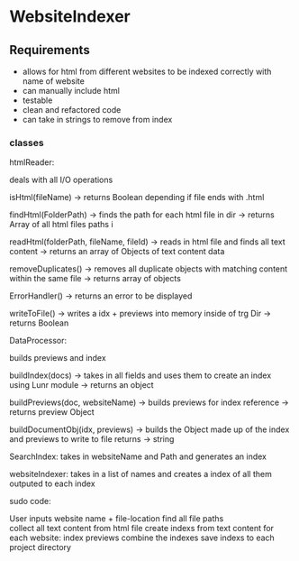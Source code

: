 # WebsiteIndexer



## Requirements 

- allows for html from different websites to be indexed correctly with name of website
- can manually include html 
- testable 
- clean and refactored code 
- can take in strings to remove from index


### classes

htmlReader:

deals with all I/O operations

isHtml(fileName)
  -> returns Boolean depending if file ends with .html

findHtml(FolderPath)
  -> finds the path for each html file in dir 
  -> returns Array of all html files paths i

readHtml(folderPath, fileName, fileId)
  -> reads in html file and finds all text content 
  -> returns an array of Objects of text content data

removeDuplicates()
  -> removes all duplicate objects with matching content within the same file 
  -> returns array of objects

ErrorHandler()
  -> returns an error to be displayed 

writeToFile()
  -> writes a idx + previews into memory inside of trg Dir
  -> returns Boolean 


DataProcessor:

builds previews and index

buildIndex(docs)
  -> takes in all fields and uses them to create an index using Lunr module 
 -> returns an object

buildPreviews(doc, websiteName)
  -> builds previews for index reference 
  -> returns preview Object 

buildDocumentObj(idx, previews)
  -> builds the Object made up of the index and previews to write to file 
  returns -> string 


SearchIndex:
 takes in websiteName and Path and generates an index 

websiteIndexer:
 takes in a list of names and creates a index of all them 
 outputed to each index 




sudo code:

User inputs website name + file-location
find all file paths  
collect all text content from html file
create indexs from text content for each website:
              index 
              previews 
combine the indexes 
save indexs to each project directory
 



  <!-- createResultHtml(wName, title, content, link, elName) {
        let type;
        if (elName == "PDF") {
          type = "PDF";
        } else if (elName == "VIDEO") {
          type = "Video";
        } else {
          type = "Web";
        }
        return `<div class="ms-2 mt-4">
                        <a href="" class="" target="_blank"><h6 class="link-primary">${wName}</h6></a>
                        <div class="list-group">
                          <a href=${link} class="list-group-item list-group-item-action">
                            <div class="d-flex w-100 justify-content-between">
                              <div class="mb-1 fs-6">${title}</div>
                              <small>${type}</small>
                            </div>
                            <small class="mb-1"${content}</small>
                          </a>
                        </div>
                        </div>`;
    // return `<div class="ms-2 mt-4">
    //             <a href="" class="" target="_blank">
    //               <h6 class="link-primary">${wName}</h6>
    //             </a>
    //             <div class="list-group">
    //               <a href=${link} class="list-group-item list-group-item-action list-group-item-light" aria-current="true">
    //                 <div class="d-flex w-100 justify-content-between">
    //                   <h6 class="mb-1">${title}</h6>
    //                 </div>
    //                 <small class="mb-1">${content}</small>
    //               </a>
    //             </div>
    //           </div>`;
  } -->